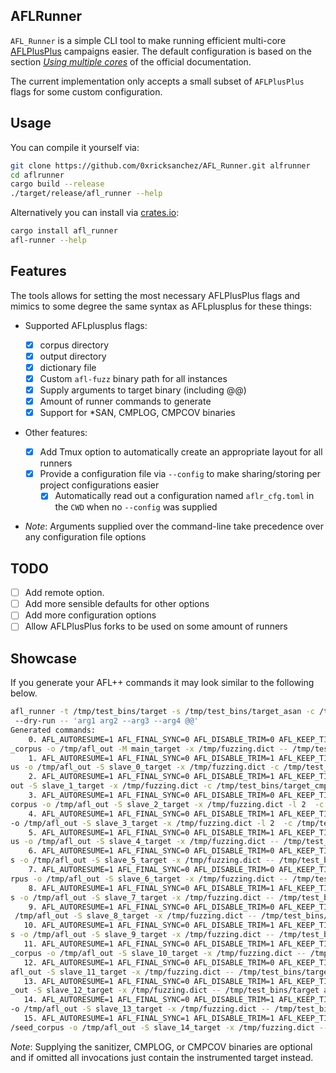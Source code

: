 ## AFLRunner

`AFL_Runner` is a simple CLI tool to make running efficient multi-core [AFLPlusPlus](https://github.com/AFLplusplus/AFLplusplus)
campaigns easier. The default configuration is based on the section [_Using multiple cores_](https://aflplus.plus/docs/fuzzing_in_depth/#c-using-multiple-cores)
of the official documentation.

The current implementation only accepts a small subset of `AFLPlusPlus` flags for some custom configuration.

## Usage

You can compile it yourself via:

```bash
git clone https://github.com/0xricksanchez/AFL_Runner.git alfrunner
cd aflrunner
cargo build --release
./target/release/afl_runner --help
```

Alternatively you can install via [crates.io](https://crates.io/crates/afl_runner):

```bash
cargo install afl_runner
afl-runner --help
```

## Features

The tools allows for setting the most necessary AFLPlusPlus flags and mimics to some degree the same syntax as AFLplusplus for these things:

- Supported AFLplusplus flags:

  - [x] corpus directory
  - [x] output directory
  - [x] dictionary file
  - [x] Custom `afl-fuzz` binary path for all instances
  - [x] Supply arguments to target binary (including @@)
  - [x] Amount of runner commands to generate
  - [x] Support for \*SAN, CMPLOG, CMPCOV binaries

- Other features:

  - [x] Add Tmux option to automatically create an appropriate layout for all runners
  - [x] Provide a configuration file via `--config` to make sharing/storing per project configurations easier
    - [x] Automatically read out a configuration named `aflr_cfg.toml` in the `CWD` when no `--config` was supplied

- _Note_: Arguments supplied over the command-line take precedence over any configuration file options

## TODO

- [ ] Add remote option.
- [ ] Add more sensible defaults for other options
- [ ] Add more configuration options
- [ ] Allow AFLPlusPlus forks to be used on some amount of runners

## Showcase

If you generate your AFL++ commands it may look similar to the following below.

```bash
afl_runner -t /tmp/test_bins/target -s /tmp/test_bins/target_asan -c /tmp/test_bins/target_cmplog -l /tmp/test_bins/target_cmpcov -n 16 -i /tmp/seed_corpus -o /tmp/afl_out -x /tmp/fuzzing.dict -m "custom_fuzz_session"
 --dry-run -- 'arg1 arg2 --arg3 --arg4 @@'
Generated commands:
    0. AFL_AUTORESUME=1 AFL_FINAL_SYNC=0 AFL_DISABLE_TRIM=0 AFL_KEEP_TIMEOUTS=1 AFL_EXPAND_HAVOC_NOW=1 AFL_IGNORE_SEED_PROBLEMS=0 AFL_IMPORT_FIRST=0 AFL_TESTCACHE_SIZE=250  /usr/local/bin/afl-fuzz -P explore -a text -p fast -i /tmp/seed
_corpus -o /tmp/afl_out -M main_target -x /tmp/fuzzing.dict -- /tmp/test_bins/target_asan arg1 arg2 --arg3 --arg4 @@
    1. AFL_AUTORESUME=1 AFL_FINAL_SYNC=0 AFL_DISABLE_TRIM=1 AFL_KEEP_TIMEOUTS=0 AFL_EXPAND_HAVOC_NOW=0 AFL_IGNORE_SEED_PROBLEMS=0 AFL_IMPORT_FIRST=0 AFL_TESTCACHE_SIZE=250  /usr/local/bin/afl-fuzz -P exploit -p explore -i /tmp/seed_corp
us -o /tmp/afl_out -S slave_0_target -x /tmp/fuzzing.dict -c /tmp/test_bins/target_cmplog -- /tmp/test_bins/target arg1 arg2 --arg3 --arg4 @@
    2. AFL_AUTORESUME=1 AFL_FINAL_SYNC=0 AFL_DISABLE_TRIM=1 AFL_KEEP_TIMEOUTS=1 AFL_EXPAND_HAVOC_NOW=0 AFL_IGNORE_SEED_PROBLEMS=0 AFL_IMPORT_FIRST=0 AFL_TESTCACHE_SIZE=250  /usr/local/bin/afl-fuzz -p coe -i /tmp/seed_corpus -o /tmp/afl_
out -S slave_1_target -x /tmp/fuzzing.dict -c /tmp/test_bins/target_cmplog -- /tmp/test_bins/target arg1 arg2 --arg3 --arg4 @@
    3. AFL_AUTORESUME=1 AFL_FINAL_SYNC=0 AFL_DISABLE_TRIM=0 AFL_KEEP_TIMEOUTS=1 AFL_EXPAND_HAVOC_NOW=0 AFL_IGNORE_SEED_PROBLEMS=0 AFL_IMPORT_FIRST=0 AFL_TESTCACHE_SIZE=250  /usr/local/bin/afl-fuzz -P explore -a text -p lin -i /tmp/seed_
corpus -o /tmp/afl_out -S slave_2_target -x /tmp/fuzzing.dict -l 2  -c /tmp/test_bins/target_cmplog -- /tmp/test_bins/target arg1 arg2 --arg3 --arg4 @@
    4. AFL_AUTORESUME=1 AFL_FINAL_SYNC=0 AFL_DISABLE_TRIM=1 AFL_KEEP_TIMEOUTS=0 AFL_EXPAND_HAVOC_NOW=0 AFL_IGNORE_SEED_PROBLEMS=0 AFL_IMPORT_FIRST=0 AFL_TESTCACHE_SIZE=250  /usr/local/bin/afl-fuzz -P exploit -p quad -i /tmp/seed_corpus
-o /tmp/afl_out -S slave_3_target -x /tmp/fuzzing.dict -l 2  -c /tmp/test_bins/target_cmplog -- /tmp/test_bins/target arg1 arg2 --arg3 --arg4 @@
    5. AFL_AUTORESUME=1 AFL_FINAL_SYNC=0 AFL_DISABLE_TRIM=1 AFL_KEEP_TIMEOUTS=1 AFL_EXPAND_HAVOC_NOW=0 AFL_IGNORE_SEED_PROBLEMS=0 AFL_IMPORT_FIRST=0 AFL_TESTCACHE_SIZE=250  /usr/local/bin/afl-fuzz -a text -Z -p exploit -i /tmp/seed_corp
us -o /tmp/afl_out -S slave_4_target -x /tmp/fuzzing.dict -- /tmp/test_bins/target_cmpcov arg1 arg2 --arg3 --arg4 @@
    6. AFL_AUTORESUME=1 AFL_FINAL_SYNC=0 AFL_DISABLE_TRIM=0 AFL_KEEP_TIMEOUTS=1 AFL_EXPAND_HAVOC_NOW=1 AFL_IGNORE_SEED_PROBLEMS=0 AFL_IMPORT_FIRST=0 AFL_TESTCACHE_SIZE=250  /usr/local/bin/afl-fuzz -a binary -Z -p rare -i /tmp/seed_corpu
s -o /tmp/afl_out -S slave_5_target -x /tmp/fuzzing.dict -- /tmp/test_bins/target arg1 arg2 --arg3 --arg4 @@
    7. AFL_AUTORESUME=1 AFL_FINAL_SYNC=0 AFL_DISABLE_TRIM=0 AFL_KEEP_TIMEOUTS=1 AFL_EXPAND_HAVOC_NOW=1 AFL_IGNORE_SEED_PROBLEMS=0 AFL_IMPORT_FIRST=0 AFL_TESTCACHE_SIZE=250  /usr/local/bin/afl-fuzz -P explore -L 0 -p fast -i /tmp/seed_co
rpus -o /tmp/afl_out -S slave_6_target -x /tmp/fuzzing.dict -- /tmp/test_bins/target arg1 arg2 --arg3 --arg4 @@
    8. AFL_AUTORESUME=1 AFL_FINAL_SYNC=0 AFL_DISABLE_TRIM=1 AFL_KEEP_TIMEOUTS=0 AFL_EXPAND_HAVOC_NOW=0 AFL_IGNORE_SEED_PROBLEMS=0 AFL_IMPORT_FIRST=0 AFL_TESTCACHE_SIZE=250  /usr/local/bin/afl-fuzz -a binary -p explore -i /tmp/seed_corpu
s -o /tmp/afl_out -S slave_7_target -x /tmp/fuzzing.dict -- /tmp/test_bins/target_cmpcov arg1 arg2 --arg3 --arg4 @@
    9. AFL_AUTORESUME=1 AFL_FINAL_SYNC=0 AFL_DISABLE_TRIM=0 AFL_KEEP_TIMEOUTS=1 AFL_EXPAND_HAVOC_NOW=1 AFL_IGNORE_SEED_PROBLEMS=0 AFL_IMPORT_FIRST=0 AFL_TESTCACHE_SIZE=250  /usr/local/bin/afl-fuzz -a binary -p coe -i /tmp/seed_corpus -o
 /tmp/afl_out -S slave_8_target -x /tmp/fuzzing.dict -- /tmp/test_bins/target arg1 arg2 --arg3 --arg4 @@
   10. AFL_AUTORESUME=1 AFL_FINAL_SYNC=0 AFL_DISABLE_TRIM=1 AFL_KEEP_TIMEOUTS=1 AFL_EXPAND_HAVOC_NOW=1 AFL_IGNORE_SEED_PROBLEMS=0 AFL_IMPORT_FIRST=0 AFL_TESTCACHE_SIZE=250  /usr/local/bin/afl-fuzz -P explore -Z -p lin -i /tmp/seed_corpu
s -o /tmp/afl_out -S slave_9_target -x /tmp/fuzzing.dict -- /tmp/test_bins/target arg1 arg2 --arg3 --arg4 @@
   11. AFL_AUTORESUME=1 AFL_FINAL_SYNC=0 AFL_DISABLE_TRIM=1 AFL_KEEP_TIMEOUTS=0 AFL_EXPAND_HAVOC_NOW=1 AFL_IGNORE_SEED_PROBLEMS=0 AFL_IMPORT_FIRST=0 AFL_TESTCACHE_SIZE=250  /usr/local/bin/afl-fuzz -P explore -a text -p quad -i /tmp/seed
_corpus -o /tmp/afl_out -S slave_10_target -x /tmp/fuzzing.dict -- /tmp/test_bins/target arg1 arg2 --arg3 --arg4 @@
   12. AFL_AUTORESUME=1 AFL_FINAL_SYNC=0 AFL_DISABLE_TRIM=0 AFL_KEEP_TIMEOUTS=0 AFL_EXPAND_HAVOC_NOW=0 AFL_IGNORE_SEED_PROBLEMS=0 AFL_IMPORT_FIRST=0 AFL_TESTCACHE_SIZE=250  /usr/local/bin/afl-fuzz -p exploit -i /tmp/seed_corpus -o /tmp/
afl_out -S slave_11_target -x /tmp/fuzzing.dict -- /tmp/test_bins/target_cmpcov arg1 arg2 --arg3 --arg4 @@
   13. AFL_AUTORESUME=1 AFL_FINAL_SYNC=0 AFL_DISABLE_TRIM=1 AFL_KEEP_TIMEOUTS=0 AFL_EXPAND_HAVOC_NOW=0 AFL_IGNORE_SEED_PROBLEMS=0 AFL_IMPORT_FIRST=0 AFL_TESTCACHE_SIZE=250  /usr/local/bin/afl-fuzz -p rare -i /tmp/seed_corpus -o /tmp/afl
_out -S slave_12_target -x /tmp/fuzzing.dict -- /tmp/test_bins/target arg1 arg2 --arg3 --arg4 @@
   14. AFL_AUTORESUME=1 AFL_FINAL_SYNC=0 AFL_DISABLE_TRIM=1 AFL_KEEP_TIMEOUTS=0 AFL_EXPAND_HAVOC_NOW=0 AFL_IGNORE_SEED_PROBLEMS=0 AFL_IMPORT_FIRST=0 AFL_TESTCACHE_SIZE=250  /usr/local/bin/afl-fuzz -P explore -p fast -i /tmp/seed_corpus
-o /tmp/afl_out -S slave_13_target -x /tmp/fuzzing.dict -- /tmp/test_bins/target arg1 arg2 --arg3 --arg4 @@
   15. AFL_AUTORESUME=1 AFL_FINAL_SYNC=1 AFL_DISABLE_TRIM=1 AFL_KEEP_TIMEOUTS=0 AFL_EXPAND_HAVOC_NOW=0 AFL_IGNORE_SEED_PROBLEMS=0 AFL_IMPORT_FIRST=0 AFL_TESTCACHE_SIZE=250  /usr/local/bin/afl-fuzz -P exploit -a binary -p explore -i /tmp
/seed_corpus -o /tmp/afl_out -S slave_14_target -x /tmp/fuzzing.dict -- /tmp/test_bins/target arg1 arg2 --arg3 --arg4 @@
```

_Note_: Supplying the sanitizer, CMPLOG, or CMPCOV binaries are optional and if omitted all invocations just contain the instrumented target instead.
